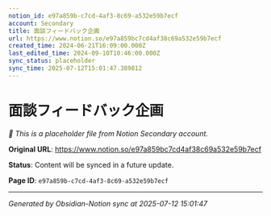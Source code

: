 ```yaml
---
notion_id: e97a859b-c7cd-4af3-8c69-a532e59b7ecf
account: Secondary
title: 面談フィードバック企画
url: https://www.notion.so/e97a859bc7cd4af38c69a532e59b7ecf
created_time: 2024-06-21T16:09:00.000Z
last_edited_time: 2024-09-10T10:46:00.000Z
sync_status: placeholder
sync_time: 2025-07-12T15:01:47.389812
---
```


# 面談フィードバック企画

*🔄 This is a placeholder file from Notion Secondary account.*

**Original URL**: https://www.notion.so/e97a859bc7cd4af38c69a532e59b7ecf

**Status**: Content will be synced in a future update.

**Page ID**: `e97a859b-c7cd-4af3-8c69-a532e59b7ecf`

---

*Generated by Obsidian-Notion sync at 2025-07-12 15:01:47*
